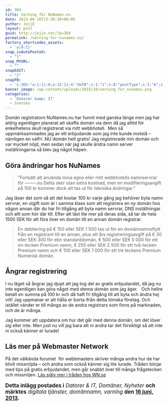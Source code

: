 ```yaml
---
id: 304
title: Varning för NuNames.nu
date: 2013-06-16T13:30:30+00:00
author: JejjE
layout: post
guid: http://jejje.net/?p=304
permalink: /varning-for-nunames-nu/
factory_shortcodes_assets:
  - 'a:0:{}'
snap_isAutoPosted:
  - "1"
snap_MYURL:
  - ""
snapEdIT:
  - "1"
snapFB:
  - 's:365:"a:1:{i:0;a:12:{s:4:"doFB";s:1:"1";s:8:"postType";s:1:"A";s:10:"AttachPost";s:1:"2";s:10:"SNAPformat";s:23:"(%TITLE%) at %SITENAME%";s:9:"isAutoImg";s:1:"A";s:8:"imgToUse";s:0:"";s:9:"isAutoURL";s:1:"A";s:8:"urlToUse";s:0:"";s:11:"isPrePosted";s:1:"1";s:8:"isPosted";s:1:"1";s:4:"pgID";s:31:"376126219133781_918780941534970";s:5:"pDate";s:19:"2015-10-23 13:39:32";}}";'
banner_image: /wp-content/uploads/2015/10/varning_for_nunames.png
categories:
  - 'Datorer &amp; IT'
  - Svenska
---
```

Domän registratorn NuNames.nu har funnit med ganska länge men jag har aldrig egentligen planerat att skaffa domän via dem då jag alltid för enkelhetens skull registrerat via mitt webbhotell.  Men så uppmärksammades jag av ett erbjudande som jag inte kunde motstå – nämligen en valfri .NU domän helt gratis! Jag registrerade min domän och var mycket nöjd, men sedan när jag skulle ändra namn server inställningarna så blev jag något häpen.
<!--more-->
## Göra ändringar hos NuNames

> ”Fortsätt att använda mina egna eller mitt webbhotells namnservrar för ——–.nu Detta sker utan extra kostnad, men en modifieringsavgift på 100 kr kommer dock att tas ut för tekniska ändringar.”

Jag läser det som så att det kostar 100 kr varje gång jag behöver byta namn servrar, en utgift som är i samma klass som att registrera en ny domän hos någon annan där du har fri tillgång att byta namn servrar, DNS inställningar och allt som hör där till. Efter att läst lite mer på deras sida, så tar de hela 1500 SEK för att föra över en domän till en annan domän registrar.

> En debitering på € 150 eller SEK 1 500 tas ut för en domännamnsflytt från en registrant till en annan, plus ett års registreringsavgift på € 30 eller SEK 300 för ebn standarddomän, € 500 eller SEK 5 000 för ett en-tecken Premium namn, € 250 eller SEK 2 500 för ett två-tecken Premium namn och € 100 eller SEK 1 000 för ett tre teckens Premium Numerisk domän.

## Ångrar registrering

I nu läget så ångrar jag djupt att jag tog del av gratis erbjudandet, då jag nu inte egentligen kan göra något med denna domän som jag äger.   Och hellre betalt en summa på 100 kr och då haft fri tillgång till att byta och ändra hej vilt! Jag uppmanar er att hålla er borta ifrån detta lömska företag. Och istället vänder er till många av de andra registrars som finns på marknaden, och de är många.

Jag kommer att uppdatera om hur det går med denna domän, om det löser sig eller inte. Men just nu vill jag bara att ni andra tar det försiktigt så att inte ni också känner er lurade!

## Läs mer på Webmaster Network

På det välkända forumet  för webbmasters skriver många andra hur de har blivit missnöjda – och andra som också känner sig lite lurade. Tråden börjar med tips på gratis erbjudandet, men går snabbt över till många frågetecken och missnöjen. <a title="Diskussion om NuNames erbjudand om Gratis .NU domän - som sedan visar sig inte är helt gratis i slutändan. " href="http://www.wn.se/showthread.php?t=1058137" target="_blank" rel="nofollow">Läs själv mer i tråden hos WN.se</a>

<p style="font-size: 1.2em;">
  <strong>Detta inlägg postades i</strong> <em>Datorer & IT, Domäner, Nyheter</em> <strong>och märktes</strong> <em>digitala tjänster, domännamn, varning</em> <strong>den <a title="02:05" href="https://web.archive.org/web/20140517135149/http://jejje.net/varning-for-nunames-nu/" rel="bookmark"><time class="entry-date" datetime="2013-06-16T14:05:34+00:00">16 juni, 2013</time></a>.</strong>
</p>

<div style="font-size:0px;height:0px;line-height:0px;margin:0;padding:0;clear:both">
</div>